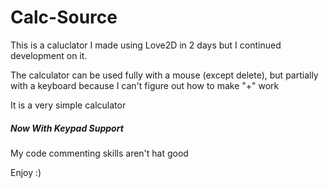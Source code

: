 # Calc-Source
This is a caluclator I made using Love2D in 2 days but I continued development on it.

The calculator can be used fully with a mouse (except delete), but partially with a keyboard because I can't figure out how to make "+" work

It is a very simple calculator
##### Now With Keypad Support

My code commenting skills aren't hat good

Enjoy :)
